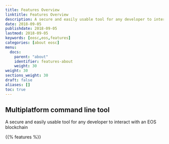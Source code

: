 ```yaml
---
title: Features Overview
linktitle: Features Overview
description: A secure and easily usable tool for any developer to interact with an EOS blockchain
date: 2018-09-05
publishdate: 2018-09-05
lastmod: 2018-09-05
keywords: [eosc,eos,features]
categories: [about eosc]
menu:
  docs:
    parent: "about"
    identifier: features-about
    weight: 30
weight: 30
sections_weight: 30
draft: false
aliases: []
toc: true
---
```


## Multiplatform command line tool
A secure and easily usable tool for any developer to interact with an EOS blockchain


{{% features %}}